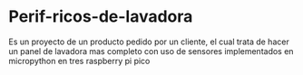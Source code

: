 # Perif-ricos-de-lavadora
Es un proyecto de un producto pedido por un cliente, el cual trata de hacer un panel de lavadora mas completo con uso de sensores implementados en micropython en tres raspberry pi pico
